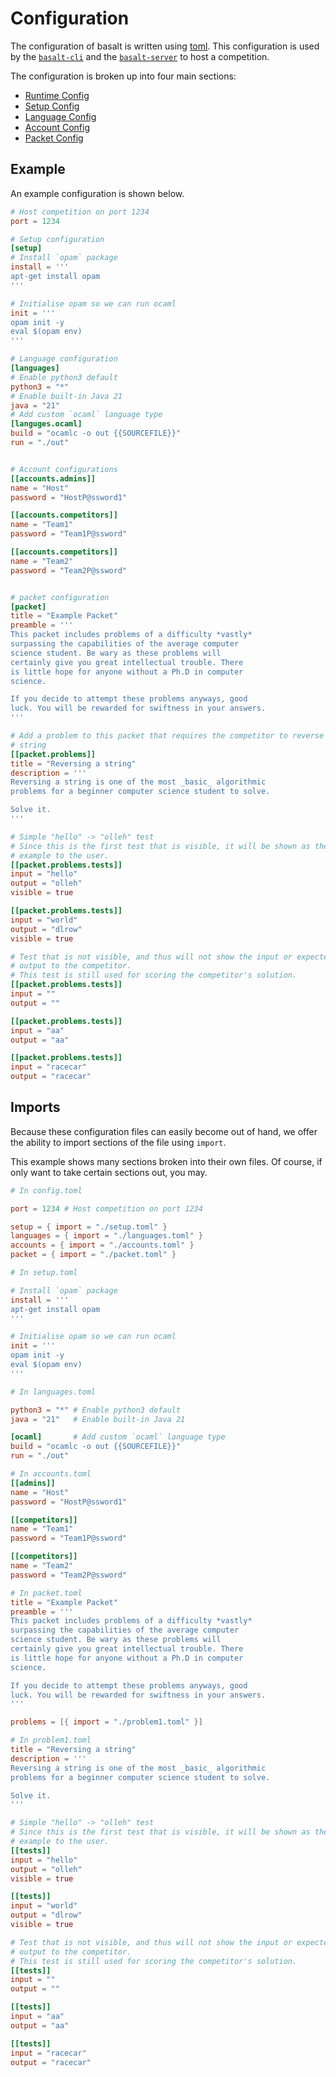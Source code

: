 # Configuration

The configuration of basalt is written using [toml].
This configuration is used by the [`basalt-cli`] and the [`basalt-server`]
to host a competition.

[toml]: https://toml.io/en/v1.0.0
[`basalt-cli`]: https://github.com/basalt-rs/basalt-cli
[`basalt-server`]: https://github.com/basalt-rs/basalt-server

The configuration is broken up into four main sections:

- [Runtime Config](./runtime.md)
- [Setup Config](./setup.md)
- [Language Config](./languages.md)
- [Account Config](./account.md)
- [Packet Config](./packet.md)

## Example

An example configuration is shown below.

```toml
# Host competition on port 1234
port = 1234

# Setup configuration
[setup]
# Install `opam` package
install = '''
apt-get install opam
'''

# Initialise opam so we can run ocaml
init = '''
opam init -y
eval $(opam env)
'''

# Language configuration
[languages]
# Enable python3 default
python3 = "*"
# Enable built-in Java 21
java = "21"
# Add custom `ocaml` language type
[languges.ocaml]
build = "ocamlc -o out {{SOURCEFILE}}"
run = "./out"


# Account configurations
[[accounts.admins]]
name = "Host"
password = "HostP@ssword1"

[[accounts.competitors]]
name = "Team1"
password = "Team1P@ssword"

[[accounts.competitors]]
name = "Team2"
password = "Team2P@ssword"


# packet configuration
[packet]
title = "Example Packet"
preamble = '''
This packet includes problems of a difficulty *vastly*
surpassing the capabilities of the average computer
science student. Be wary as these problems will
certainly give you great intellectual trouble. There
is little hope for anyone without a Ph.D in computer
science.

If you decide to attempt these problems anyways, good
luck. You will be rewarded for swiftness in your answers.
'''

# Add a problem to this packet that requires the competitor to reverse a
# string
[[packet.problems]]
title = "Reversing a string"
description = '''
Reversing a string is one of the most _basic_ algorithmic
problems for a beginner computer science student to solve.

Solve it.
'''

# Simple "hello" -> "olleh" test
# Since this is the first test that is visible, it will be shown as the
# example to the user.
[[packet.problems.tests]]
input = "hello"
output = "olleh"
visible = true

[[packet.problems.tests]]
input = "world"
output = "dlrow"
visible = true

# Test that is not visible, and thus will not show the input or expected
# output to the competitor.
# This test is still used for scoring the competitor's solution.
[[packet.problems.tests]]
input = ""
output = ""

[[packet.problems.tests]]
input = "aa"
output = "aa"

[[packet.problems.tests]]
input = "racecar"
output = "racecar"
```

## Imports

Because these configuration files can easily become out of hand, we
offer the ability to import sections of the file using `import`.

This example shows many sections broken into their own files.  Of
course, if only want to take certain sections out, you may.

```toml
# In config.toml

port = 1234 # Host competition on port 1234

setup = { import = "./setup.toml" }
languages = { import = "./languages.toml" }
accounts = { import = "./accounts.toml" }
packet = { import = "./packet.toml" }
```

```toml
# In setup.toml

# Install `opam` package
install = '''
apt-get install opam
'''

# Initialise opam so we can run ocaml
init = '''
opam init -y
eval $(opam env)
'''
```

```toml
# In languages.toml

python3 = "*" # Enable python3 default
java = "21"   # Enable built-in Java 21

[ocaml]       # Add custom `ocaml` language type
build = "ocamlc -o out {{SOURCEFILE}}"
run = "./out"
```

```toml
# In accounts.toml
[[admins]]
name = "Host"
password = "HostP@ssword1"

[[competitors]]
name = "Team1"
password = "Team1P@ssword"

[[competitors]]
name = "Team2"
password = "Team2P@ssword"
```

```toml
# In packet.toml
title = "Example Packet"
preamble = '''
This packet includes problems of a difficulty *vastly*
surpassing the capabilities of the average computer
science student. Be wary as these problems will
certainly give you great intellectual trouble. There
is little hope for anyone without a Ph.D in computer
science.

If you decide to attempt these problems anyways, good
luck. You will be rewarded for swiftness in your answers.
'''

problems = [{ import = "./problem1.toml" }]
```

```toml
# In problem1.toml
title = "Reversing a string"
description = '''
Reversing a string is one of the most _basic_ algorithmic
problems for a beginner computer science student to solve.

Solve it.
'''

# Simple "hello" -> "olleh" test
# Since this is the first test that is visible, it will be shown as the
# example to the user.
[[tests]]
input = "hello"
output = "olleh"
visible = true

[[tests]]
input = "world"
output = "dlrow"
visible = true

# Test that is not visible, and thus will not show the input or expected
# output to the competitor.
# This test is still used for scoring the competitor's solution.
[[tests]]
input = ""
output = ""

[[tests]]
input = "aa"
output = "aa"

[[tests]]
input = "racecar"
output = "racecar"
```
